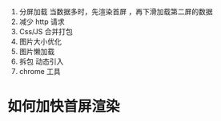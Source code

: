 1. 分屏加载
   当数据多时，先渲染首屏 ，再下滑加载第二屏的数据
2. 减少 http 请求
3. Css/JS 合并打包
4. 图片大小优化
5. 图片懒加载
6. 拆包
   动态引入
7. chrome 工具

# 如何加快首屏渲染
